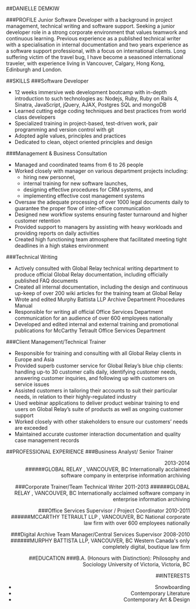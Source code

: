 ##DANIELLE DEMKIW 

###PROFILE
Junior Software Developer with a background in project management, technical writing and software support. Seeking a junior developer role in a strong corporate environment that values teamwork and continuous learning. Previous experience as a published technical writer with a specialisation in internal documentation and two years experience as a software support professional, with a focus on international clients. Long suffering victim of the travel bug, I have become a seasoned international traveler, with experience living in Vancouver, Calgary, Hong Kong, Edinburgh and London.

##SKILLS
###Software Developer
- 12 weeks immersive web development bootcamp with in-depth introduction to such technologies as: Nodejs, Ruby, Ruby on Rails 4, Sinatra, JavaScript, jQuery, AJAX, Postgres SQL and mongoDB
- Learned cutting edge coding techniques and best practices from world class developers 
- Specialized training in project-based, test-driven work, pair programming and version control with git
- Adopted agile values, principles and practices
- Dedicated to clean, object oriented principles and design

###Management & Business Consultation
- Managed and coordinated teams from 6 to 26 people
- Worked closely with manager on various department projects including:
  - hiring new personnel,
  - internal training for new software launches,
  - designing effective procedures for CRM systems, and 
  - implementing effective cost management systems
- Oversaw the adequate processing of over 1000 legal documents daily to guarantee the proper flow of inter-office communication
- Designed new workflow systems ensuring faster turnaround and higher customer retention 
- Provided support to managers by assisting with heavy workloads and providing reports on daily activities
- Created high functioning team atmosphere that facilitated meeting tight deadlines in a high stakes environment

###Technical Writing
- Actively consulted with Global Relay technical writing department to produce official Global Relay documentation, including officially published FAQ documents
- Created all internal documentation, including the design and continuous up-keep of over 200 wiki articles for the training team at Global Relay
- Wrote and edited Murphy Battista LLP Archive Department Procedures Manual
- Responsible for writing all official Office Services Department communication for an audience of over 600 employees nationally
- Developed and edited internal and external training and promotional publications for McCarthy Tetrault Office Services Department

###Client Management/Technical Trainer
- Responsible for training and consulting with all Global Relay clients in Europe and Asia
- Provided superb customer service for Global Relay’s blue chip clients: handling up-to 30 customer calls daily, identifying customer needs, answering customer inquiries, and following up with customers on
service issues
- Assisted customers in tailoring their accounts to suit their particular needs, in relation to their
highly-regulated industry
- Used webinar applications to deliver product webinar training to end users on Global Relay’s suite
of products as well as ongoing customer support
- Worked closely with other stakeholders to ensure our customers’ needs are exceeded
- Maintained accurate customer interaction documentation and quality case management records

##PROFESSIONAL EXPERIENCE
###Business Analyst/ Senior Trainer <div align="right">2013-2014<div>
######GLOBAL RELAY , VANCOUVER, BC
Internationally acclaimed software company in enterprise information archiving

###Corporate Trainer/Team Technical Writer 2011-2013
######GLOBAL RELAY , VANCOUVER, BC
Internationally acclaimed software company in enterprise information archiving

###Office Services Supervisor / Project Coordinator 2010-2011
######MCCARTHY TETRAULT LLP , VANCOUVER, BC 
National corporate law firm with over 600 employees nationally

###Digital Archive Team Manager/Central Services Supervisor 2008-2010
######MURPHY BATTISTA LLP, VANCOUVER, BC
Western Canada's only completely digital, boutique law firm

##EDUCATION
###B.A. (Honours with Distinction): Philosophy and Sociology
University of Victoria, Victoria, BC

##INTERESTS 

- Snowboarding
- Contemporary Literature
- Contemporary Art & Design
